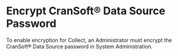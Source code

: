 # Encrypt CranSoft® Data Source Password

To enable encryption for Collect, an Administrator must encrypt the
CranSoft® Data Source password in System Administration.
